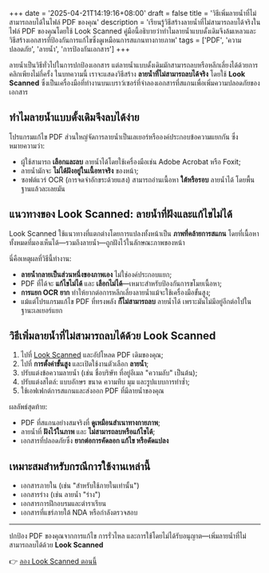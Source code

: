 +++
date = '2025-04-21T14:19:16+08:00'
draft = false
title = 'วิธีเพิ่มลายน้ำที่ไม่สามารถลบได้ในไฟล์ PDF ของคุณ'
description = 'เรียนรู้วิธีสร้างลายน้ำที่ไม่สามารถลบได้จริงในไฟล์ PDF ของคุณโดยใช้ Look Scanned คู่มือนี้อธิบายว่าทำไมลายน้ำแบบดั้งเดิมจึงล้มเหลวและวิธีสร้างเอกสารที่ป้องกันการแก้ไขซึ่งดูเหมือนการสแกนทางกายภาพ'
tags = ['PDF', 'ความปลอดภัย', 'ลายน้ำ', 'การป้องกันเอกสาร']
+++

ลายน้ำเป็นวิธีทั่วไปในการปกป้องเอกสาร แต่ลายน้ำแบบดั้งเดิมมักสามารถลบหรือหลีกเลี่ยงได้ด้วยการคลิกเพียงไม่กี่ครั้ง ในบทความนี้ เราจะแสดงวิธีสร้าง **ลายน้ำที่ไม่สามารถลบได้จริง** โดยใช้ **Look Scanned** ซึ่งเป็นเครื่องมือที่ทำงานบนเบราว์เซอร์ที่จำลองเอกสารที่สแกนเพื่อเพิ่มความปลอดภัยของเอกสาร

## ทำไมลายน้ำแบบดั้งเดิมจึงลบได้ง่าย

โปรแกรมแก้ไข PDF ส่วนใหญ่จัดการลายน้ำเป็นเลเยอร์หรือองค์ประกอบข้อความแยกกัน ซึ่งหมายความว่า:

- ผู้ใช้สามารถ **เลือกและลบ** ลายน้ำได้โดยใช้เครื่องมือเช่น Adobe Acrobat หรือ Foxit;
- ลายน้ำมักจะ **ไม่ได้ฝังอยู่ในเนื้อหาจริง** ของหน้า;
- ซอฟต์แวร์ OCR (การจดจำอักขระด้วยแสง) สามารถอ่านเนื้อหา **ใต้หรือรอบ** ลายน้ำได้ โดยพื้นฐานแล้วละเลยมัน

## แนวทางของ Look Scanned: ลายน้ำที่ฝังและแก้ไขไม่ได้

Look Scanned ใช้แนวทางที่แตกต่างโดยการแปลงทั้งหน้าเป็น **ภาพที่คล้ายการสแกน** โดยที่เนื้อหาทั้งหมดที่มองเห็นได้—รวมถึงลายน้ำ—ถูกฝังไว้ในลักษณะภาพของหน้า

นี่คือเหตุผลที่วิธีนี้ทำงาน:

- **ลายน้ำกลายเป็นส่วนหนึ่งของภาพเอง** ไม่ใช่องค์ประกอบแยก;
- PDF ที่ได้จะ **แก้ไขไม่ได้** และ **เลือกไม่ได้**—เหมาะสำหรับป้องกันการขโมยเนื้อหา;
- **การแยก OCR ยาก** ทำให้ยากต่อการหลีกเลี่ยงลายน้ำแม้จะใช้เครื่องมือขั้นสูง;
- แม้แต่โปรแกรมแก้ไข PDF ที่ทรงพลัง **ก็ไม่สามารถลบ** ลายน้ำได้ เพราะมันไม่มีอยู่อีกต่อไปในฐานะเลเยอร์แยก

## วิธีเพิ่มลายน้ำที่ไม่สามารถลบได้ด้วย Look Scanned

1. ไปที่ [Look Scanned](https://lookscanned.io) และอัปโหลด PDF เดิมของคุณ;
2. ไปที่ **การตั้งค่าขั้นสูง** และเปิดใช้งานตัวเลือก **ลายน้ำ**;
3. ปรับแต่งข้อความลายน้ำ (เช่น ชื่อบริษัท ที่อยู่อีเมล "ความลับ" เป็นต้น);
4. ปรับแต่งสไตล์: แบบอักษร ขนาด ความทึบ มุม และรูปแบบการทำซ้ำ;
5. ใช้เอฟเฟกต์การสแกนและส่งออก PDF ที่มีลายน้ำของคุณ

ผลลัพธ์สุดท้าย:

- PDF ที่สแกนอย่างสมจริงที่ **ดูเหมือนสำเนาทางกายภาพ**;
- ลายน้ำที่ **ฝังไว้ในภาพ** และ **ไม่สามารถลบหรือแก้ไขได้**;
- เอกสารที่ปลอดภัยซึ่ง **ยากต่อการคัดลอก แก้ไข หรือดัดแปลง**

## เหมาะสมสำหรับกรณีการใช้งานเหล่านี้

- เอกสารภายใน (เช่น "สำหรับใช้ภายในเท่านั้น")
- เอกสารร่าง (เช่น ลายน้ำ "ร่าง")
- เอกสารการฝึกอบรมและตำราเรียน
- เอกสารที่แชร์ภายใต้ NDA หรือกำลังตรวจสอบ

---

ปกป้อง PDF ของคุณจากการแก้ไข การรั่วไหล และการใช้โดยไม่ได้รับอนุญาต—เพิ่มลายน้ำที่ไม่สามารถลบได้ด้วย **Look Scanned**

👉 [ลอง Look Scanned ตอนนี้](https://lookscanned.io) 